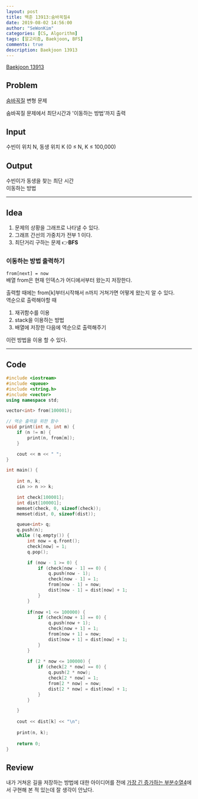 ```yaml
---
layout: post
title: 백준 13913:숨바꼭질4 
date: 2019-08-02 14:56:00
author: "SeWonKim"
categories: [CS, Algorithm]
tags: [알고리즘, Baekjoon, BFS]
comments: true
description: Baekjoon 13913
---
```


[Baekjoon 13913](https://www.acmicpc.net/problem/13913)         


## Problem
  [숨바꼭질](https://siromom.github.io/algorithm/2019/07/18/Q1697.html) 변형 문제
  
  숨바꼭질 문제에서 최단시간과 '이동하는 방법'까지 출력

## Input
  수빈이 위치 N, 동생 위치 K (0 ≤ N, K ≤ 100,000)


## Output
  수빈이가 동생을 찾는 최단 시간     
  이동하는 방법


------



## Idea
  1. 문제의 상황을 그래프로 나타낼 수 있다.
  2. 그래프 간선의 가중치가 전부 1 이다.
  3. 최단거리 구하는 문제 
  👉**BFS**


### 이동하는 방법 출력하기
  `from[next] = now`   
  배열 from은 현재 인덱스가 어디에서부터 왔는지 저장한다.  

  출력할 때에는 from[k]부터시작해서 n까지 거쳐가면 어떻게 왔는지 알 수 있다.    
  역순으로 출력해야할 때
  1. 재귀함수를 이용
  2. stack을 이용하는 방법
  3. 배열에 저장한 다음에 역순으로 출력해주기

  이런 방법을 이용 할 수 있다.
  



------



## Code
```cpp
#include <iostream>
#include <queue>
#include <string.h>
#include <vector>
using namespace std;

vector<int> from(100001);

// 역순 출력을 위한 함수
void print(int n, int m) {
	if (n != m) {
		print(n, from[m]);
	}

	cout << m << " ";
}

int main() {
	
	int n, k;
	cin >> n >> k;

	int check[100001];
	int dist[100001];
	memset(check, 0, sizeof(check));
	memset(dist, 0, sizeof(dist));

	queue<int> q;
	q.push(n);
	while (!q.empty()) {
		int now = q.front();
		check[now] = 1;
		q.pop();

		if (now - 1 >= 0) {
			if (check[now - 1] == 0) {
				q.push(now - 1);
				check[now - 1] = 1;
				from[now - 1] = now;
				dist[now - 1] = dist[now] + 1;
			}
		}
		
		if(now +1 <= 100000) {
			if (check[now + 1] == 0) {
				q.push(now + 1);
				check[now + 1] = 1;
				from[now + 1] = now;
				dist[now + 1] = dist[now] + 1;
			}
		}
		
		if (2 * now <= 100000) {
			if (check[2 * now] == 0) {
				q.push(2 * now);
				check[2 * now] = 1;
				from[2 * now] = now;
				dist[2 * now] = dist[now] + 1;
			}
		}

	}
	
	cout << dist[k] << "\n";
	
	print(n, k);
	
	return 0;
}
```





## Review
  내가 거쳐온 길을 저장하는 방법에 대한 아이디어를 전에 [가장 긴 증가하는 부분수열4](https://siromom.github.io/algorithm/2019/07/29/Q14002.html)에서 구현해 본 적 있는데
  잘 생각이 안났다.





